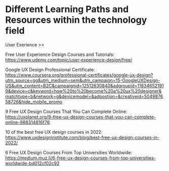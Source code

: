 # Different Learning Paths and Resources within the technology field

User Exerience >>

Free User Experience Design Courses and Tutorials: https://www.udemy.com/topic/user-experience-design/free/

Google UX Design Professional Certificate: https://www.coursera.org/professional-certificates/google-ux-design?utm_source=gg&utm_medium=sem&utm_campaign=15-GoogleUXDesign-US&utm_content=B2C&campaignid=12512630840&adgroupid=118346521919&device=c&keyword=how%20to%20become%20a%20ux%20designer&matchtype=b&network=g&devicemodel=&adpostion=&creativeid=504987658726&hide_mobile_promo

9 Free UX Design Courses That You Can Complete Online: https://uxplanet.org/9-free-ux-design-courses-that-you-can-complete-online-988314816f76

10 of the best free UX design courses in 2022: https://www.uxdesigninstitute.com/blog/best-free-ux-design-courses-in-2022/

6 Free UX Design Courses From Top Universities Worldwide: https://medium.muz.li/6-free-ux-design-courses-from-top-universities-worldwide-bd012cf02c92
